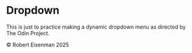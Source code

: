 # Dropdown

This is just to practice making a dynamic dropdown menu as directed by The Odin Project.

&copy; Robert Eisenman 2025
